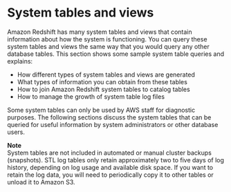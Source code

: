 # System tables and views<a name="c_intro_system_tables"></a>

Amazon Redshift has many system tables and views that contain information about how the system is functioning\. You can query these system tables and views the same way that you would query any other database tables\. This section shows some sample system table queries and explains: 
+ How different types of system tables and views are generated
+ What types of information you can obtain from these tables
+ How to join Amazon Redshift system tables to catalog tables
+ How to manage the growth of system table log files

Some system tables can only be used by AWS staff for diagnostic purposes\. The following sections discuss the system tables that can be queried for useful information by system administrators or other database users\. 

**Note**  
System tables are not included in automated or manual cluster backups \(snapshots\)\. STL log tables only retain approximately two to five days of log history, depending on log usage and available disk space\. If you want to retain the log data, you will need to periodically copy it to other tables or unload it to Amazon S3\.
